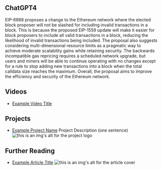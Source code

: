 ## ChatGPT4

EIP-6988 proposes a change to the Ethereum network where the elected block proposer will not be slashed for including invalid transactions in a block. This is because the proposed EIP-1559 update will make it easier for block proposers to include all valid transactions in a block, reducing the likelihood of invalid transactions being included. The proposal also suggests considering multi-dimensional resource limits as a pragmatic way to achieve moderate scalability gains while retaining security. The backwards incompatible gas repricing requires a scheduled network upgrade, but users and miners will be able to continue operating with no changes except for a rule to stop adding new transactions into a block when the total calldata size reaches the maximum. Overall, the proposal aims to improve the efficiency and security of the Ethereum network.

## Videos

- [Example Video Title](https://www.youtube.com/watch?v=TDGq4aeevgY)

## Projects

- [Example Project Name](https://xxxx.xxx/xxxxx) Project Description (one sentence) ![this is an img's alt for the project logo](https://xxxx.xxx/project-logo.xxx)

## Further Reading

- [Example Article Title](https://xxxx.xxx/xxxxx) ![this is an img's alt for the article cover](https://xxxx.xxx/article-cover.xxx)
